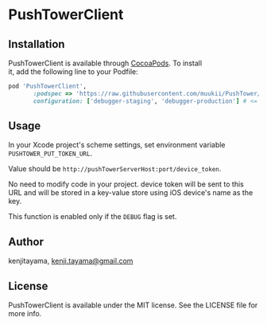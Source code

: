 # PushTowerClient

## Installation	

 PushTowerClient is available through [CocoaPods](https://cocoapods.org). To install	
it, add the following line to your Podfile:	

 ```ruby	
pod 'PushTowerClient',
        :podspec => 'https://raw.githubusercontent.com/muukii/PushTower/ios/PushTowerClient.podspec',
        configuration: ['debugger-staging', 'debugger-production'] # <= exapmle of installing only for debug builds
```

## Usage

In your Xcode project's scheme settings, set environment variable `PUSHTOWER_PUT_TOKEN_URL`.

Value should be `http://pushTowerServerHost:port/device_token`.

No need to modify code in your project. device token will be sent to this URL and will be stored in a key-value store using iOS device's name as the key.

This function is enabled only if the `DEBUG` flag is set.

## Author

kenjitayama, kenji.tayama@gmail.com

## License

PushTowerClient is available under the MIT license. See the LICENSE file for more info.
